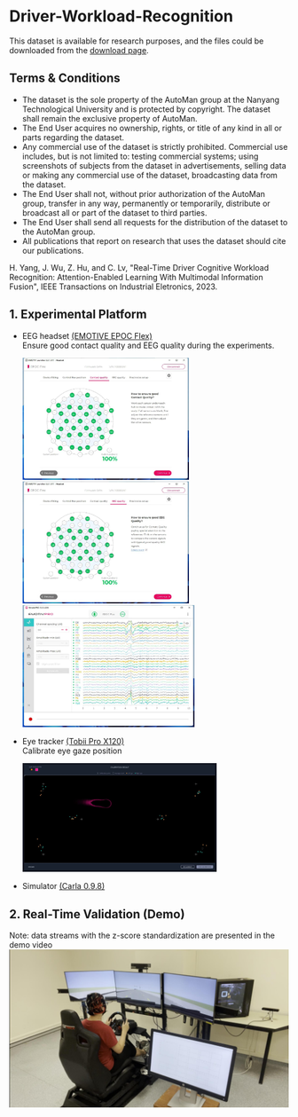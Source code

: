 # Driver-Workload-Recognition

This dataset is available for research purposes, and the files could be downloaded from the [download page](https://entuedu-my.sharepoint.com/:u:/g/personal/haohan_yang_staff_main_ntu_edu_sg/Eb3HVEY1ufhFs7saFVAqGUgBjyP8ZzUAIt-62PWGqB-zGQ?e=CzBa88).

## Terms & Conditions
- The dataset is the sole property of the AutoMan group at the Nanyang Technological University and is protected by copyright. The dataset shall remain the exclusive property of AutoMan.
- The End User acquires no ownership, rights, or title of any kind in all or parts regarding the dataset.
- Any commercial use of the dataset is strictly prohibited. Commercial use includes, but is not limited to: testing commercial systems; using screenshots of subjects from the dataset in advertisements, selling data or making any commercial use of the dataset, broadcasting data from the dataset.
- The End User shall not, without prior authorization of the AutoMan group, transfer in any way, permanently or temporarily, distribute or broadcast all or part of the dataset to third parties.
- The End User shall send all requests for the distribution of the dataset to the AutoMan group.
- All publications that report on research that uses the dataset should cite our publications.

H. Yang, J. Wu, Z. Hu, and C. Lv, "Real-Time Driver Cognitive Workload Recognition: Attention-Enabled Learning With Multimodal Information Fusion", IEEE Transactions on Industrial Eletronics, 2023.

## 1. Experimental Platform
  * EEG headset [(EMOTIVE EPOC Flex)](https://www.emotiv.com/)   
    Ensure good contact quality and EEG quality during the experiments.
    
    <img src="https://github.com/yhh-IV/Driver-Workload-Recognition/blob/main/images/contact%20quality.jpg" width="300" alt="">
    <img src="https://github.com/yhh-IV/Driver-Workload-Recognition/blob/main/images/EEG%20quality.jpg" width="300" alt="">
    <img src="https://github.com/yhh-IV/Driver-Workload-Recognition/blob/main/images/EEG%20signals.jpg" width="310" alt="">
    
  * Eye tracker [(Tobii Pro X120)](https://www.tobiipro.com/)  
    Calibrate eye gaze position  
    
    <img src="https://github.com/yhh-IV/Driver-Workload-Recognition/blob/main/images/calibration.jpg" width="350" alt="">
        
  * Simulator [(Carla 0.9.8)](http://carla.org/)    
  
## 2. Real-Time Validation (Demo)
Note: data streams with the z-score standardization are presented in the demo video
[![Watch the video](https://github.com/yhh-IV/Driver-Workload-Recognition/blob/main/images/demo.jpg)](https://youtu.be/E0blk93KIK4)
    
   
 
   

